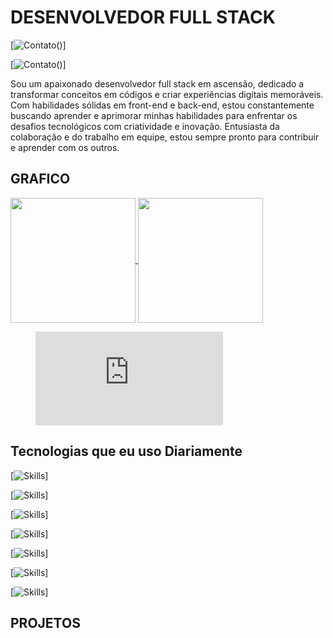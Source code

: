 <h1>DESENVOLVEDOR FULL STACK </h1>

[![Contato](https://img.shields.io/badge/LinkedIn-0077B5?style=for-the-badge&logo=linkedin&logoColor=white)()]

[![Contato](https://img.shields.io/badge/Instagram-E4405F?style=for-the-badge&logo=instagram&logoColor=white)()]


Sou um apaixonado desenvolvedor full stack em ascensão, dedicado a transformar conceitos em códigos e criar experiências digitais memoráveis. Com habilidades sólidas em front-end e back-end, estou constantemente buscando aprender e aprimorar minhas habilidades para enfrentar os desafios tecnológicos com criatividade e inovação. Entusiasta da colaboração e do trabalho em equipe, estou sempre pronto para contribuir e aprender com os outros.

<h2>GRAFICO</h2>

<a href="https://github.com/anuraghazra/github-readme-stats">
  <img height=200 align="center" src="https://github-readme-stats.vercel.app/api?username=Gabsfns" />
</a>
<a href="https://github.com/Gabsfns/convoychat">
  <img height=200 align="center" src="https://github-readme-stats.vercel.app/api/top-langs?username=Gabsfns&layout=compact&langs_count=8&card_width=320" />
</a>







<figure><embed src="https://wakatime.com/share/@Gabsfns/8b97d783-7957-47e6-9c3f-d45c26dd95b3.svg"></embed></figure>

<h2>Tecnologias que eu uso Diariamente</h2>

[![Skills](https://img.shields.io/badge/JavaScript-F7DF1E?style=for-the-badge&logo=javascript&logoColor=black)]

[![Skills](https://img.shields.io/badge/PHP-777BB4?style=for-the-badge&logo=php&logoColor=white)]

[![Skills](https://img.shields.io/badge/MySQL-00000F?style=for-the-badge&logo=mysql&logoColor=white)]

[![Skills](https://img.shields.io/badge/jQuery-0769AD?style=for-the-badge&logo=jquery&logoColor=white)]

[![Skills](https://img.shields.io/badge/Java-ED8B00?style=for-the-badge&logo=openjdk&logoColor=white)]

[![Skills](https://img.shields.io/badge/HTML5-E34F26?style=for-the-badge&logo=html5&logoColor=white)]

[![Skills](https://img.shields.io/badge/CSS3-1572B6?style=for-the-badge&logo=css3&logoColor=white)]

<h2>PROJETOS</h2>